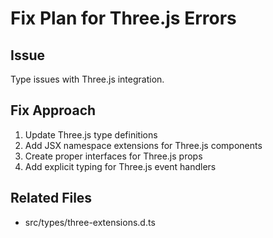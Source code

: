 # Fix Plan for Three.js Errors
        
## Issue
Type issues with Three.js integration.

## Fix Approach
1. Update Three.js type definitions
2. Add JSX namespace extensions for Three.js components
3. Create proper interfaces for Three.js props
4. Add explicit typing for Three.js event handlers

## Related Files
- src/types/three-extensions.d.ts
